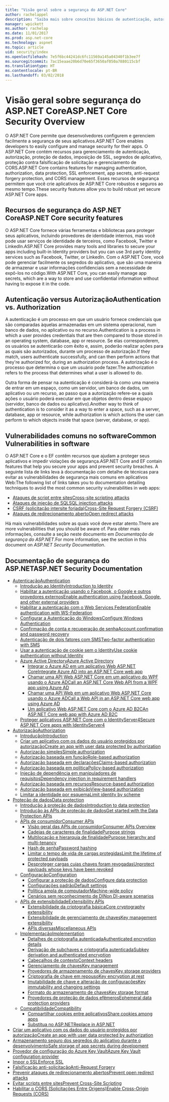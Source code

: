 ```yaml
---
title: "Visão geral sobre a segurança do ASP.NET Core"
author: rachelappel
description: "Saiba mais sobre conceitos básicos de autenticação, autorização e segurança no ASP.NET Core."
manager: wpickett
ms.author: rachelap
ms.date: 11/01/2017
ms.prod: asp.net-core
ms.technology: aspnet
ms.topic: article
uid: security/index
ms.openlocfilehash: 7e5f6bc44241dc6fc11569a145a04340f1b3ee7f
ms.sourcegitcommit: 7ac15eaae20b6d70e65f3650af050a7880115cbf
ms.translationtype: HT
ms.contentlocale: pt-BR
ms.lasthandoff: 03/02/2018
---
```

# <a name="aspnet-core-security-overview"></a><span data-ttu-id="51e02-103">Visão geral sobre segurança do ASP.NET Core</span><span class="sxs-lookup"><span data-stu-id="51e02-103">ASP.NET Core Security Overview</span></span>

<span data-ttu-id="51e02-104">O ASP.NET Core permite que desenvolvedores configurem e gerenciem facilmente a segurança de seus aplicativos.</span><span class="sxs-lookup"><span data-stu-id="51e02-104">ASP.NET Core enables developers to easily configure and manage security for their apps.</span></span> <span data-ttu-id="51e02-105">O ASP.NET Core contém recursos para gerenciamento de autenticação, autorização, proteção de dados, imposição de SSL, segredos de aplicativo, proteção contra falsificação de solicitação e gerenciamento de CORS.</span><span class="sxs-lookup"><span data-stu-id="51e02-105">ASP.NET Core contains features for managing authentication, authorization, data protection, SSL enforcement, app secrets, anti-request forgery protection, and CORS management.</span></span> <span data-ttu-id="51e02-106">Esses recursos de segurança permitem que você crie aplicativos de ASP.NET Core robustos e seguros ao mesmo tempo.</span><span class="sxs-lookup"><span data-stu-id="51e02-106">These security features allow you to build robust yet secure ASP.NET Core apps.</span></span>

## <a name="aspnet-core-security-features"></a><span data-ttu-id="51e02-107">Recursos de segurança do ASP.NET Core</span><span class="sxs-lookup"><span data-stu-id="51e02-107">ASP.NET Core security features</span></span>

<span data-ttu-id="51e02-108">O ASP.NET Core fornece várias ferramentas e bibliotecas para proteger seus aplicativos, incluindo provedores de identidade internos, mas você pode usar serviços de identidade de terceiros, como Facebook, Twitter e LinkedIn.</span><span class="sxs-lookup"><span data-stu-id="51e02-108">ASP.NET Core provides many tools and libraries to secure your apps including built-in Identity providers but you can use 3rd party identity services such as Facebook, Twitter, or LinkedIn.</span></span> <span data-ttu-id="51e02-109">Com o ASP.NET Core, você pode gerenciar facilmente os segredos do aplicativo, que são uma maneira de armazenar e usar informações confidenciais sem a necessidade de expô-los no código.</span><span class="sxs-lookup"><span data-stu-id="51e02-109">With ASP.NET Core, you can easily manage app secrets, which are a way to store and use confidential information without having to expose it in the code.</span></span>

## <a name="authentication-vs-authorization"></a><span data-ttu-id="51e02-110">Autenticação versus Autorização</span><span class="sxs-lookup"><span data-stu-id="51e02-110">Authentication vs. Authorization</span></span>

<span data-ttu-id="51e02-111">A autenticação é um processo em que um usuário fornece credenciais que são comparadas àquelas armazenadas em um sistema operacional, num banco de dados, no aplicativo ou no recurso.</span><span class="sxs-lookup"><span data-stu-id="51e02-111">Authentication is a process in which a user provides credentials that are then compared to those stored in an operating system, database, app or resource.</span></span> <span data-ttu-id="51e02-112">Se elas corresponderem, os usuários se autenticarão com êxito e, assim, poderão realizar ações para as quais são autorizados, durante um processo de autorização.</span><span class="sxs-lookup"><span data-stu-id="51e02-112">If they match, users authenticate successfully, and can then perform actions that they're authorized for, during an authorization process.</span></span> <span data-ttu-id="51e02-113">A autorização é o processo que determina o que um usuário pode fazer.</span><span class="sxs-lookup"><span data-stu-id="51e02-113">The authorization refers to the process that determines what a user is allowed to do.</span></span>

<span data-ttu-id="51e02-114">Outra forma de pensar na autenticação é considerá-la como uma maneira de entrar em um espaço, como um servidor, um banco de dados, um aplicativo ou um recurso, ao passo que a autorização refere-se a quais ações o usuário poderá executar em que objetos dentro desse espaço (servidor, banco de dados ou aplicativo).</span><span class="sxs-lookup"><span data-stu-id="51e02-114">Another way to think of authentication is to consider it as a way to enter a space, such as a server, database, app or resource, while authorization is which actions the user can perform to which objects inside that space (server, database, or app).</span></span>

## <a name="common-vulnerabilities-in-software"></a><span data-ttu-id="51e02-115">Vulnerabilidades comuns no software</span><span class="sxs-lookup"><span data-stu-id="51e02-115">Common Vulnerabilities in software</span></span>

<span data-ttu-id="51e02-116">O ASP.NET Core e o EF contêm recursos que ajudam a proteger seus aplicativos e impedir violações de segurança.</span><span class="sxs-lookup"><span data-stu-id="51e02-116">ASP.NET Core and EF contain features that help you secure your apps and prevent security breaches.</span></span> <span data-ttu-id="51e02-117">A seguinte lista de links leva à documentação com detalhe de técnicas para evitar as vulnerabilidades de segurança mais comuns em aplicativos Web:</span><span class="sxs-lookup"><span data-stu-id="51e02-117">The following list of links takes you to documentation detailing techniques to avoid the most common security vulnerabilities in web apps:</span></span>

* [<span data-ttu-id="51e02-118">Ataques de script entre sites</span><span class="sxs-lookup"><span data-stu-id="51e02-118">Cross-site scripting attacks</span></span>](https://docs.microsoft.com/aspnet/core/security/cross-site-scripting)
* [<span data-ttu-id="51e02-119">Ataques de injeção de SQL</span><span class="sxs-lookup"><span data-stu-id="51e02-119">SQL injection attacks</span></span>](https://docs.microsoft.com/ef/core/querying/raw-sql)
* [<span data-ttu-id="51e02-120">CSRF (solicitação intersite forjada)</span><span class="sxs-lookup"><span data-stu-id="51e02-120">Cross-Site Request Forgery (CSRF)</span></span>](https://docs.microsoft.com/aspnet/core/security/anti-request-forgery)
* [<span data-ttu-id="51e02-121">Ataques de redirecionamento aberto</span><span class="sxs-lookup"><span data-stu-id="51e02-121">Open redirect attacks</span></span>](https://docs.microsoft.com/aspnet/core/security/preventing-open-redirects)

<span data-ttu-id="51e02-122">Há mais vulnerabilidades sobre as quais você deve estar atento.</span><span class="sxs-lookup"><span data-stu-id="51e02-122">There are more vulnerabilities that you should be aware of.</span></span> <span data-ttu-id="51e02-123">Para obter mais informações, consulte a seção neste documento em *Documentação de segurança do ASP.NET*.</span><span class="sxs-lookup"><span data-stu-id="51e02-123">For more information, see the section in this document on *ASP.NET Security Documentation*.</span></span>

## <a name="aspnet-security-documentation"></a><span data-ttu-id="51e02-124">Documentação de segurança do ASP.NET</span><span class="sxs-lookup"><span data-stu-id="51e02-124">ASP.NET Security Documentation</span></span>

*   [<span data-ttu-id="51e02-125">Autenticação</span><span class="sxs-lookup"><span data-stu-id="51e02-125">Authentication</span></span>](authentication/index.md)
    *   [<span data-ttu-id="51e02-126">Introdução ao Identity</span><span class="sxs-lookup"><span data-stu-id="51e02-126">Introduction to Identity</span></span>](authentication/identity.md)
    *   [<span data-ttu-id="51e02-127">Habilitar a autenticação usando o Facebook, o Google e outros provedores externos</span><span class="sxs-lookup"><span data-stu-id="51e02-127">Enable authentication using Facebook, Google, and other external providers</span></span>](authentication/social/index.md)
    *   [<span data-ttu-id="51e02-128">Habilitar a autenticação com o Web Services Federation</span><span class="sxs-lookup"><span data-stu-id="51e02-128">Enable authentication with WS-Federation</span></span>](authentication/ws-federation.md)
    * [<span data-ttu-id="51e02-129">Configurar a Autenticação do Windows</span><span class="sxs-lookup"><span data-stu-id="51e02-129">Configure Windows Authentication</span></span>](authentication/windowsauth.md)
    *   [<span data-ttu-id="51e02-130">Confirmação de conta e recuperação de senha</span><span class="sxs-lookup"><span data-stu-id="51e02-130">Account confirmation and password recovery</span></span>](authentication/accconfirm.md)
    *   [<span data-ttu-id="51e02-131">Autenticação de dois fatores com SMS</span><span class="sxs-lookup"><span data-stu-id="51e02-131">Two-factor authentication with SMS</span></span>](authentication/2fa.md)
    *   [<span data-ttu-id="51e02-132">Usar a autenticação de cookie sem o Identity</span><span class="sxs-lookup"><span data-stu-id="51e02-132">Use cookie authentication without Identity</span></span>](authentication/cookie.md)
    *   [<span data-ttu-id="51e02-133">Azure Active Directory</span><span class="sxs-lookup"><span data-stu-id="51e02-133">Azure Active Directory</span></span>](authentication/azure-active-directory/index.md)
        *   [<span data-ttu-id="51e02-134">Integrar o Azure AD em um aplicativo Web ASP.NET Core</span><span class="sxs-lookup"><span data-stu-id="51e02-134">Integrate Azure AD into an ASP.NET Core web app</span></span>](https://azure.microsoft.com/documentation/samples/active-directory-dotnet-webapp-openidconnect-aspnetcore/)
        *   [<span data-ttu-id="51e02-135">Chamar uma API Web ASP.NET Core em um aplicativo do WPF usando o Azure AD</span><span class="sxs-lookup"><span data-stu-id="51e02-135">Call an ASP.NET Core Web API from a WPF app using Azure AD</span></span>](https://azure.microsoft.com/documentation/samples/active-directory-dotnet-native-aspnetcore/)
        *   [<span data-ttu-id="51e02-136">Chamar uma API Web em um aplicativo Web ASP.NET Core usando o Azure AD</span><span class="sxs-lookup"><span data-stu-id="51e02-136">Call a Web API in an ASP.NET Core web app using Azure AD</span></span>](https://azure.microsoft.com/documentation/samples/active-directory-dotnet-webapp-webapi-openidconnect-aspnetcore/)
        *   [<span data-ttu-id="51e02-137">Um aplicativo Web ASP.NET Core com o Azure AD B2C</span><span class="sxs-lookup"><span data-stu-id="51e02-137">An ASP.NET Core web app with Azure AD B2C</span></span>](https://azure.microsoft.com/resources/samples/active-directory-b2c-dotnetcore-webapp/)
    *   [<span data-ttu-id="51e02-138">Proteger aplicativos ASP.NET Core com o IdentityServer4</span><span class="sxs-lookup"><span data-stu-id="51e02-138">Secure ASP.NET Core apps with IdentityServer4</span></span>](https://identityserver4.readthedocs.io)
*   [<span data-ttu-id="51e02-139">Autorização</span><span class="sxs-lookup"><span data-stu-id="51e02-139">Authorization</span></span>](authorization/index.md)
    *   [<span data-ttu-id="51e02-140">Introdução</span><span class="sxs-lookup"><span data-stu-id="51e02-140">Introduction</span></span>](authorization/introduction.md)
    *   [<span data-ttu-id="51e02-141">Criar um aplicativo com os dados do usuário protegidos por autorização</span><span class="sxs-lookup"><span data-stu-id="51e02-141">Create an app with user data protected by authorization</span></span>](xref:security/authorization/secure-data)
    *   [<span data-ttu-id="51e02-142">Autorização simples</span><span class="sxs-lookup"><span data-stu-id="51e02-142">Simple authorization</span></span>](authorization/simple.md)
    *   [<span data-ttu-id="51e02-143">Autorização baseada em função</span><span class="sxs-lookup"><span data-stu-id="51e02-143">Role-based authorization</span></span>](authorization/roles.md)
    *   [<span data-ttu-id="51e02-144">Autorização baseada em declarações</span><span class="sxs-lookup"><span data-stu-id="51e02-144">Claims-based authorization</span></span>](authorization/claims.md)
    *   [<span data-ttu-id="51e02-145">Autorização baseada em política</span><span class="sxs-lookup"><span data-stu-id="51e02-145">Policy-based authorization</span></span>](authorization/policies.md)
    *   [<span data-ttu-id="51e02-146">Injeção de dependência em manipuladores de requisitos</span><span class="sxs-lookup"><span data-stu-id="51e02-146">Dependency injection in requirement handlers</span></span>](authorization/dependencyinjection.md)
    *   [<span data-ttu-id="51e02-147">Autorização baseada em recursos</span><span class="sxs-lookup"><span data-stu-id="51e02-147">Resource-based authorization</span></span>](authorization/resourcebased.md)
    *   [<span data-ttu-id="51e02-148">Autorização baseada em exibição</span><span class="sxs-lookup"><span data-stu-id="51e02-148">View-based authorization</span></span>](authorization/views.md)
    *   [<span data-ttu-id="51e02-149">Limitar a identidade por esquema</span><span class="sxs-lookup"><span data-stu-id="51e02-149">Limit identity by scheme</span></span>](authorization/limitingidentitybyscheme.md)
*   [<span data-ttu-id="51e02-150">Proteção de dados</span><span class="sxs-lookup"><span data-stu-id="51e02-150">Data protection</span></span>](data-protection/index.md)
    *   [<span data-ttu-id="51e02-151">Introdução à proteção de dados</span><span class="sxs-lookup"><span data-stu-id="51e02-151">Introduction to data protection</span></span>](data-protection/introduction.md)
    *   [<span data-ttu-id="51e02-152">Introdução às APIs de proteção de dados</span><span class="sxs-lookup"><span data-stu-id="51e02-152">Get started with the Data Protection APIs</span></span>](data-protection/using-data-protection.md)
    *   [<span data-ttu-id="51e02-153">APIs de consumidor</span><span class="sxs-lookup"><span data-stu-id="51e02-153">Consumer APIs</span></span>](data-protection/consumer-apis/index.md)
        *   [<span data-ttu-id="51e02-154">Visão geral das APIs de consumidor</span><span class="sxs-lookup"><span data-stu-id="51e02-154">Consumer APIs Overview</span></span>](data-protection/consumer-apis/overview.md)
        *   [<span data-ttu-id="51e02-155">Cadeias de caracteres de finalidade</span><span class="sxs-lookup"><span data-stu-id="51e02-155">Purpose strings</span></span>](data-protection/consumer-apis/purpose-strings.md)
        *   [<span data-ttu-id="51e02-156">Multilocação e hierarquia de finalidade</span><span class="sxs-lookup"><span data-stu-id="51e02-156">Purpose hierarchy and multi-tenancy</span></span>](data-protection/consumer-apis/purpose-strings-multitenancy.md)
        *   [<span data-ttu-id="51e02-157">Hash de senha</span><span class="sxs-lookup"><span data-stu-id="51e02-157">Password hashing</span></span>](data-protection/consumer-apis/password-hashing.md)
        *   [<span data-ttu-id="51e02-158">Limitar o tempo de vida de cargas protegidas</span><span class="sxs-lookup"><span data-stu-id="51e02-158">Limit the lifetime of protected payloads</span></span>](data-protection/consumer-apis/limited-lifetime-payloads.md)
        *   [<span data-ttu-id="51e02-159">Desproteger cargas cujas chaves foram revogadas</span><span class="sxs-lookup"><span data-stu-id="51e02-159">Unprotect payloads whose keys have been revoked</span></span>](data-protection/consumer-apis/dangerous-unprotect.md)
    *   [<span data-ttu-id="51e02-160">Configuração</span><span class="sxs-lookup"><span data-stu-id="51e02-160">Configuration</span></span>](data-protection/configuration/index.md)
        *   [<span data-ttu-id="51e02-161">Configurar a proteção de dados</span><span class="sxs-lookup"><span data-stu-id="51e02-161">Configure data protection</span></span>](data-protection/configuration/overview.md)
        *   [<span data-ttu-id="51e02-162">Configurações padrão</span><span class="sxs-lookup"><span data-stu-id="51e02-162">Default settings</span></span>](data-protection/configuration/default-settings.md)
        *   [<span data-ttu-id="51e02-163">Política ampla de computador</span><span class="sxs-lookup"><span data-stu-id="51e02-163">Machine-wide policy</span></span>](data-protection/configuration/machine-wide-policy.md)
        *   [<span data-ttu-id="51e02-164">Cenários sem reconhecimento de DI</span><span class="sxs-lookup"><span data-stu-id="51e02-164">Non DI-aware scenarios</span></span>](data-protection/configuration/non-di-scenarios.md)
    *   [<span data-ttu-id="51e02-165">APIs de extensibilidade</span><span class="sxs-lookup"><span data-stu-id="51e02-165">Extensibility APIs</span></span>](data-protection/extensibility/index.md)
        *   [<span data-ttu-id="51e02-166">Extensibilidade da criptografia básica</span><span class="sxs-lookup"><span data-stu-id="51e02-166">Core cryptography extensibility</span></span>](data-protection/extensibility/core-crypto.md)
        *   [<span data-ttu-id="51e02-167">Extensibilidade de gerenciamento de chaves</span><span class="sxs-lookup"><span data-stu-id="51e02-167">Key management extensibility</span></span>](data-protection/extensibility/key-management.md)
        *   [<span data-ttu-id="51e02-168">APIs diversas</span><span class="sxs-lookup"><span data-stu-id="51e02-168">Miscellaneous APIs</span></span>](data-protection/extensibility/misc-apis.md)
    *   [<span data-ttu-id="51e02-169">Implementação</span><span class="sxs-lookup"><span data-stu-id="51e02-169">Implementation</span></span>](data-protection/implementation/index.md)
        *   [<span data-ttu-id="51e02-170">Detalhes de criptografia autenticada</span><span class="sxs-lookup"><span data-stu-id="51e02-170">Authenticated encryption details</span></span>](data-protection/implementation/authenticated-encryption-details.md)
        *   [<span data-ttu-id="51e02-171">Derivação de subchaves e criptografia autenticada</span><span class="sxs-lookup"><span data-stu-id="51e02-171">Subkey derivation and authenticated encryption</span></span>](data-protection/implementation/subkeyderivation.md)
        *   [<span data-ttu-id="51e02-172">Cabeçalhos de contexto</span><span class="sxs-lookup"><span data-stu-id="51e02-172">Context headers</span></span>](data-protection/implementation/context-headers.md)
        *   [<span data-ttu-id="51e02-173">Gerenciamento de chaves</span><span class="sxs-lookup"><span data-stu-id="51e02-173">Key management</span></span>](data-protection/implementation/key-management.md)
        *   [<span data-ttu-id="51e02-174">Provedores de armazenamento de chaves</span><span class="sxs-lookup"><span data-stu-id="51e02-174">Key storage providers</span></span>](data-protection/implementation/key-storage-providers.md)
        *   [<span data-ttu-id="51e02-175">Criptografia de chave em repouso</span><span class="sxs-lookup"><span data-stu-id="51e02-175">Key encryption at rest</span></span>](data-protection/implementation/key-encryption-at-rest.md)
        *   [<span data-ttu-id="51e02-176">Imutabilidade de chave e alteração de configurações</span><span class="sxs-lookup"><span data-stu-id="51e02-176">Key immutability and changing settings</span></span>](data-protection/implementation/key-immutability.md)
        *   [<span data-ttu-id="51e02-177">Formato do armazenamento de chaves</span><span class="sxs-lookup"><span data-stu-id="51e02-177">Key storage format</span></span>](data-protection/implementation/key-storage-format.md)
        *   [<span data-ttu-id="51e02-178">Provedores de proteção de dados efêmeros</span><span class="sxs-lookup"><span data-stu-id="51e02-178">Ephemeral data protection providers</span></span>](data-protection/implementation/key-storage-ephemeral.md)
    *   [<span data-ttu-id="51e02-179">Compatibilidade</span><span class="sxs-lookup"><span data-stu-id="51e02-179">Compatibility</span></span>](data-protection/compatibility/index.md)
        *   [<span data-ttu-id="51e02-180">Compartilhar cookies entre aplicativos</span><span class="sxs-lookup"><span data-stu-id="51e02-180">Share cookies among apps</span></span>](data-protection/compatibility/cookie-sharing.md)
        *   [<span data-ttu-id="51e02-181">Substitua <machineKey> no ASP.NET</span><span class="sxs-lookup"><span data-stu-id="51e02-181">Replace <machineKey> in ASP.NET</span></span>](data-protection/compatibility/replacing-machinekey.md)
*   [<span data-ttu-id="51e02-182">Criar um aplicativo com os dados do usuário protegidos por autorização</span><span class="sxs-lookup"><span data-stu-id="51e02-182">Create an app with user data protected by authorization</span></span>](xref:security/authorization/secure-data)
*   [<span data-ttu-id="51e02-183">Armazenamento seguro dos segredos do aplicativo durante o desenvolvimento</span><span class="sxs-lookup"><span data-stu-id="51e02-183">Safe storage of app secrets during development</span></span>](app-secrets.md)
*   [<span data-ttu-id="51e02-184">Provedor de configuração do Azure Key Vault</span><span class="sxs-lookup"><span data-stu-id="51e02-184">Azure Key Vault configuration provider</span></span>](key-vault-configuration.md)
*   [<span data-ttu-id="51e02-185">Impor o SSL</span><span class="sxs-lookup"><span data-stu-id="51e02-185">Enforce SSL</span></span>](enforcing-ssl.md)
*   [<span data-ttu-id="51e02-186">Falsificação anti-solicitação</span><span class="sxs-lookup"><span data-stu-id="51e02-186">Anti-Request Forgery</span></span>](anti-request-forgery.md)
*   [<span data-ttu-id="51e02-187">Prevenir ataques de redirecionamento abertos</span><span class="sxs-lookup"><span data-stu-id="51e02-187">Prevent open redirect attacks</span></span>](preventing-open-redirects.md)
*   [<span data-ttu-id="51e02-188">Evitar scripts entre sites</span><span class="sxs-lookup"><span data-stu-id="51e02-188">Prevent Cross-Site Scripting</span></span>](cross-site-scripting.md)
*   [<span data-ttu-id="51e02-189">Habilitar o CORS (Solicitações Entre Origens)</span><span class="sxs-lookup"><span data-stu-id="51e02-189">Enable Cross-Origin Requests (CORS)</span></span>](cors.md)
